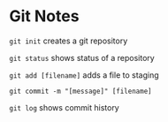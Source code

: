 # Git Notes

`git init`
creates a git repository

`git status`
shows status of a repository

`git add [filename]`
adds a file to staging

`git commit -m "[message]" [filename]`

`git log`
shows commit history
